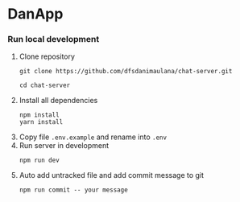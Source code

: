 # DanApp

### Run local development

1. Clone repository
    ```
    git clone https://github.com/dfsdanimaulana/chat-server.git
    
    cd chat-server
    ```
2. Install all dependencies
    ```
    npm install
    yarn install
    ```
3. Copy file `.env.example` and rename into `.env`
4. Run server in development
    ```
    npm run dev
    ```
5. Auto add untracked file and add commit message to git
    ```
    npm run commit -- your message
    ```